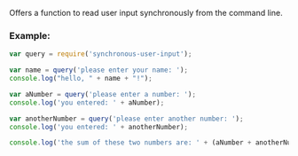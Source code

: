 Offers a function to read user input synchronously from the command line.

### Example:

```js
var query = require('synchronous-user-input');

var name = query('please enter your name: ');
console.log("hello, " + name + "!");

var aNumber = query('please enter a number: ');
console.log('you entered: ' + aNumber);

var anotherNumber = query('please enter another number: ');
console.log('you entered: ' + anotherNumber);

console.log('the sum of these two numbers are: ' + (aNumber + anotherNumber));
```
